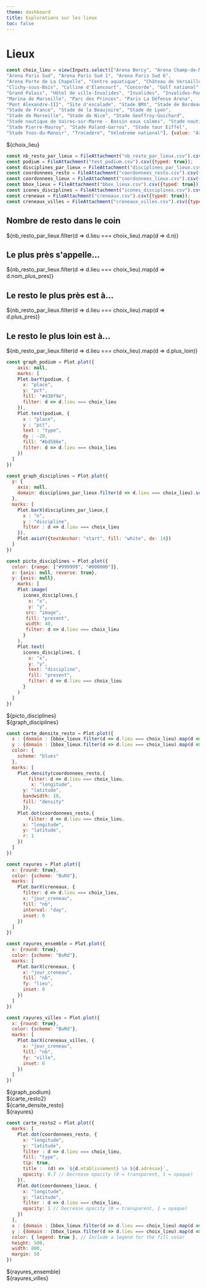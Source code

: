 ```yaml
---
theme: dashboard
title: Explorations sur les lieux
toc: false
---
```


# Lieux



```js
const choix_lieu = view(Inputs.select(["Arena Bercy", "Arena Champ-de-Mars", "Arena Paris Nord", 
"Arena Paris Sud", "Arena Paris Sud 1", "Arena Paris Sud 6", 
"Arena Porte de La Chapelle", "Centre aquatique", "Château de Versailles", 
"Clichy-sous-Bois", "Colline d'Elancourt", "Concorde", "Golf national", 
"Grand Palais", "Hôtel de ville-Invalides", "Invalides", "Invalides-Pont Alexandre-III", 
"Marina de Marseille", "Parc des Princes", "Paris La Défense Arena", 
"Pont Alexandre-III", "Site d'escalade", "Stade BMX", "Stade de Bordeaux", 
"Stade de France", "Stade de la Beaujoire", "Stade de Lyon", 
"Stade de Marseille", "Stade de Nice", "Stade Geoffroy-Guichard", 
"Stade nautique de Vaires-sur-Marne - Bassin eaux calmes", "Stade nautique-Bassin eau vive", 
"Stade Pierre-Mauroy", "Stade Roland-Garros", "Stade tour Eiffel", 
"Stade Yves-du-Manoir", "Trocadéro", "Vélodrome national"], {value: "Arena Bercy", label: "Choisir un site"}));
```


<div class="grid grid-cols-1">
  <div class="card">
    ${choix_lieu}
  </div>
</div>

<!-- Load data -->

```js
const nb_resto_par_lieux = FileAttachment("nb_resto_par_lieux.csv").csv({typed: true});
const podium = FileAttachment("test_podium.csv").csv({typed: true});
const disciplines_par_lieux = FileAttachment("disciplines_par_lieux.csv").csv({typed: true});
const coordonnees_resto = FileAttachment("coordonnees_resto.csv").csv({typed: true});
const coordonnees_lieux = FileAttachment("coordonnees_lieux.csv").csv({typed: true});
const bbox_lieux = FileAttachment("bbox_lieux.csv").csv({typed: true});
const icones_disciplines = FileAttachment("icones_disciplines.csv").csv({typed: true});
const creneaux = FileAttachment("creneaux.csv").csv({typed: true});
const creneaux_villes = FileAttachment("creneaux_villes.csv").csv({typed: true});
```



<div class="grid grid-cols-4">
  <div class="card">
    <h2>Nombre de resto dans le coin</h2>
    <span class="big">${nb_resto_par_lieux.filter(d => d.lieu === choix_lieu).map(d => d.n)}</span>
  </div>
  <div class="card">
    <h2>Le plus près s'appelle...</h2>
    <span class="big">${nb_resto_par_lieux.filter(d => d.lieu === choix_lieu).map(d => d.nom_plus_pres)}</span>
  </div><div class="card">
    <h2>Le resto le plus près est à...</h2>
    <span class="big">${nb_resto_par_lieux.filter(d => d.lieu === choix_lieu).map(d => d.plus_pres)}</span>
  </div><div class="card">
    <h2>Le resto le plus loin est à...</h2>
    <span class="big">${nb_resto_par_lieux.filter(d => d.lieu === choix_lieu).map(d => d.plus_loin)}</span>
  </div>
</div>


```js
const graph_podium = Plot.plot({
    axis: null,
    marks: [
    Plot.barY(podium, {
      x: "place",
      y: "pct",
      fill: "#d38f9e",
      filter: d => d.lieu === choix_lieu
    }),
    Plot.text(podium, {
      x : "place",
      y : "pct",
      text : "type",
      dy : -20,
      fill: "#bd586e",
      filter: d => d.lieu === choix_lieu
    })
  ]
})
```

<div class="grid grid-cols-1">

</div>

```js
const graph_disciplines = Plot.plot({
  y: {
    axis: null,
    domain: disciplines_par_lieux.filter(d => d.lieu === choix_lieu).sort(d => -d.n).map(d => d.discipline)
  },
  marks: [
    Plot.barX(disciplines_par_lieux,{
      x : "n",
      y : "discipline",
      filter : d => d.lieu === choix_lieu
    }),
    Plot.axisY({textAnchor: "start", fill: "white", dx: 14})
  ]
})
```

```js
const picto_disciplines = Plot.plot({
  color: {range: ["#999999", "#000000"]},
  x: {axis: null, reverse: true},
  y: {axis: null},
    marks: [
    Plot.image(
      icones_disciplines,{
        x: "x",
        y: "y",
       src: "image",        
       fill: "present",
       width: 40,
       filter: d => d.lieu === choix_lieu
      }
    ),
    Plot.text(
      icones_disciplines, {
        x: "x",
        y: "y",
        text: "discipline",
        fill: "present",
        filter: d => d.lieu === choix_lieu
      }
    )
  ]
})
```

<div class="grid grid-cols-2">
  <div class="card">
    ${picto_disciplines}
  </div>
  <div class="card">
    ${graph_disciplines}
  </div>
</div>



```js
const carte_densite_resto = Plot.plot({
  x : {domain : [bbox_lieux.filter(d => d.lieu === choix_lieu).map(d => d.xmin), bbox_lieux.filter(d => d.lieu === choix_lieu).map(d => d.xmax)]},
  y : {domain : [bbox_lieux.filter(d => d.lieu === choix_lieu).map(d => d.ymin), bbox_lieux.filter(d => d.lieu === choix_lieu).map(d => d.ymax)]},
  color: {
    scheme: "blues"
  },
  marks: [
    Plot.density(coordonnees_resto,{
        filter: d => d.lieu === choix_lieu,
         x: "longitude",
      y: "latitude",
      bandwidth: 10,
      fill: "density"
      }),
    Plot.dot(coordonnees_resto,{
        filter: d => d.lieu === choix_lieu,
      x: "longitude",
      y: "latitude",
      r: 1
    })
  ]
})
```


```js
const rayures = Plot.plot({
  x: {round: true},
  color: {scheme: "BuRd"},
  marks: [
    Plot.barX(creneaux, {
      filter: d => d.lieu === choix_lieu,
      x: "jour_creneau",
      fill: "nb",
      interval: "day", 
      inset: 0 
    })
  ]
})

const rayures_ensemble = Plot.plot({
  x: {round: true},
  color: {scheme: "BuRd"},
  marks: [
    Plot.barX(creneaux, {
      x: "jour_creneau",
      fill: "nb",
      fy: "lieu",
      inset: 0
    })
  ]
})

const rayures_villes = Plot.plot({
  x: {round: true},
  color: {scheme: "BuRd"},
  marks: [
    Plot.barX(creneaux_villes, {
      x: "jour_creneau",
      fill: "nb",
      fy: "ville",
      inset: 0
    })
  ]
})
```  
<div class="grid grid-cols-2">
   <div class="card">
    ${graph_podium}
  </div>
  <div class="card">
    ${carte_resto2}
  </div>
</div>
  
 
<div class="grid grid-cols-2">
  <div class="card">
    ${carte_densite_resto}
  </div>
  <div class="card">
    ${rayures}
  </div>
</div>

```js
const carte_resto2 = Plot.plot({
  marks: [
    Plot.dot(coordonnees_resto, {
      x: "longitude",
      y: "latitude",
      filter : d => d.lieu === choix_lieu,
      fill: "type", 
      tip: true,
      title :  (d) => `${d.etablissement} \n ${d.adresse}`,
      opacity: 0.7 // Decrease opacity (0 = transparent, 1 = opaque)
    }),
    Plot.dot(coordonnees_lieux, {
      x: "longitude",
      y: "latitude",
      filter : d => d.lieu === choix_lieu,
      opacity: 1 // Decrease opacity (0 = transparent, 1 = opaque)
    })
  ],
  x : {domain : [bbox_lieux.filter(d => d.lieu === choix_lieu).map(d => d.xmin), bbox_lieux.filter(d => d.lieu === choix_lieu).map(d => d.xmax)]},
  y : {domain : [bbox_lieux.filter(d => d.lieu === choix_lieu).map(d => d.ymin), bbox_lieux.filter(d => d.lieu === choix_lieu).map(d => d.ymax)]},
  color: { legend: true }, // Include a legend for the fill color
  height: 500,
  width: 800,
  margin: 50
})
```

<div class="grid grid-cols-1">
   <div class="card">
    ${rayures_ensemble}
  </div>
</div>

<div class="grid grid-cols-1">
   <div class="card">
    ${rayures_villes}
  </div>
</div>


